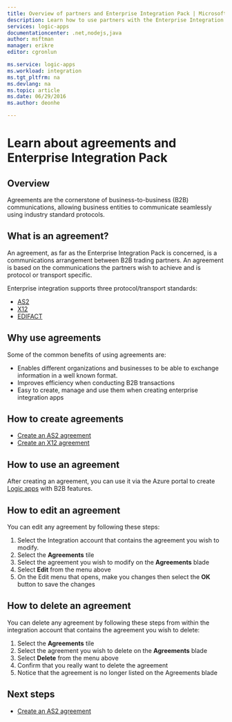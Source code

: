 ```yaml
---
title: Overview of partners and Enterprise Integration Pack | Microsoft Azure App Service
description: Learn how to use partners with the Enterprise Integration Pack and Logic apps
services: logic-apps
documentationcenter: .net,nodejs,java
author: msftman
manager: erikre
editor: cgronlun

ms.service: logic-apps
ms.workload: integration
ms.tgt_pltfrm: na
ms.devlang: na
ms.topic: article
ms.date: 06/29/2016
ms.author: deonhe

---
```

# Learn about agreements and Enterprise Integration Pack
## Overview
Agreements are the cornerstone of business-to-business (B2B) communications, allowing business entities to communicate seamlessly using industry standard protocols.  

## What is an agreement?
An agreement, as far as the Enterprise Integration Pack is concerned, is a communications arrangement between B2B trading partners. An agreement is based on the communications the partners wish to achieve and is protocol or transport specific.

Enterprise integration supports three protocol/transport standards:  

* [AS2](app-service-logic-enterprise-integration-as2.md)
* [X12](app-service-logic-enterprise-integration-x12.md)
* [EDIFACT](app-service-logic-enterprise-integration-edifact.md)

## Why use agreements
Some of the common benefits of using agreements are:

* Enables different organizations and businesses to be able to exchange information in a well known format.  
* Improves efficiency when conducting B2B transactions  
* Easy to create, manage and use them when creating enterprise integration apps  

## How to create agreements
* [Create an AS2 agreement](app-service-logic-enterprise-integration-as2.md)   
* [Create an X12 agreement](app-service-logic-enterprise-integration-x12.md)   

## How to use an agreement
After creating an agreement, you can use it via the Azure portal to create [Logic apps](app-service-logic-what-are-logic-apps.md "Learn about Logic apps") with B2B features.

## How to edit an agreement
You can edit any agreement by following these steps:  

1. Select the Integration account that contains the agreement you wish to modify.  
2. Select the **Agreements** tile  
3. Select the agreement you wish to modify on the **Agreements** blade  
4. Select **Edit** from the menu above   
5. On the Edit menu that opens, make you changes then select the **OK** button to save the changes  

## How to delete an agreement
You can delete any agreement by following these steps from within the integration account that contains the agreement you wish to delete:   

1. Select the **Agreements** tile  
2. Select the agreement you wish to delete on the **Agreements** blade  
3. Select **Delete** from the menu above  
4. Confirm that you really want to delete the agreement  
5. Notice that the agreement is no longer listed on the Agreements blade  

## Next steps
* [Create an AS2 agreement](app-service-logic-enterprise-integration-as2.md)  

